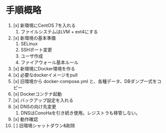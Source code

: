 # 手順概略
1. [x] 新環境にCentOS 7を入れる
    1. ファイルシステムはLVM + ext4にする
1. [x] 新環境の基本準備
    1. SELinux
    1. SSHポート変更
    1. ユーザ作成
    1. ファイアウォール基本ルール
1. [x] 新環境にDocker環境を作る
1. [x] 必要なdockerイメージをpull
1. [x] 旧環境から docker-compose.yml と、各種データ、DBダンプ一式をコピー
1. [x] Dockerコンテナ起動
1. [x] バックアップ設定を入れる
1. [x] DNSの向け先変更
    1. DNSはConoHaを引き続き使用。レジストラも移管しない。
1. [x] 動作確認
1. [ ] 旧環境シャットダウン&削除
